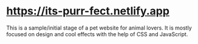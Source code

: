 # https://its-purr-fect.netlify.app

This is a sample/initial stage of a pet website for animal lovers.
It is mostly focused on design and cool effects with the help of CSS and JavaScript.
